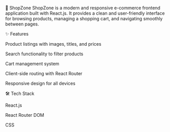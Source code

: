 🛒 ShopZone
ShopZone is a modern and responsive e-commerce frontend application built with React.js.
It provides a clean and user-friendly interface for browsing products, managing a shopping cart, and navigating smoothly between pages.

✨ Features

Product listings with images, titles, and prices

Search functionality to filter products

Cart management system

Client-side routing with React Router

Responsive design for all devices

🛠️ Tech Stack

React.js

React Router DOM

CSS
